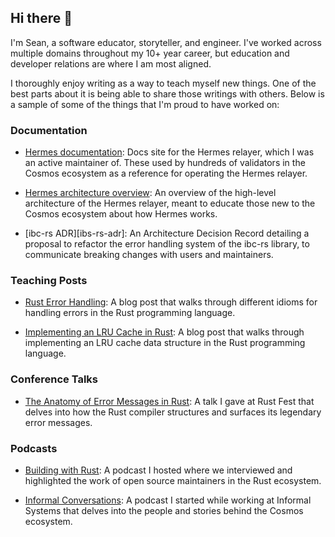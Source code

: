 ## Hi there 👋

I'm Sean, a software educator, storyteller, and engineer. I've worked across multiple domains throughout my 10+ year career, but education and developer relations are where I am most aligned. 

I thoroughly enjoy writing as a way to teach myself new things. One of the best parts about it is being able to share those writings with others. Below is a sample of some of the things that I'm proud to have worked on:

### Documentation

- [Hermes documentation][hermes-docs]: Docs site for the Hermes relayer, which I was an active maintainer of. These used by hundreds of validators in the Cosmos ecosystem as a reference for operating the Hermes relayer.

- [Hermes architecture overview][hermes-arch]: An overview of the high-level architecture of the Hermes relayer, meant to educate those new to the Cosmos ecosystem about how Hermes works.

- [ibc-rs ADR][ibs-rs-adr]: An Architecture Decision Record detailing a proposal to refactor the error handling system of the ibc-rs library, to communicate breaking changes with users and maintainers.

### Teaching Posts

- [Rust Error Handling][rust-error-handling]: A blog post that walks through different idioms for handling errors in the Rust programming language.

- [Implementing an LRU Cache in Rust][rust-lru]: A blog post that walks through implementing an LRU cache data structure in the Rust programming language.

### Conference Talks

- [The Anatomy of Error Messages in Rust][rust-talk]: A talk I gave at Rust Fest that delves into how the Rust compiler structures and surfaces its legendary error messages.

### Podcasts

- [Building with Rust][bwr]: A podcast I hosted where we interviewed and highlighted the work of open source maintainers in the Rust ecosystem.

- [Informal Conversations][informal-conversations]: A podcast I started while working at Informal Systems that delves into the people and stories behind the Cosmos ecosystem.

[hermes-docs]: https://hermes.informal.systems/
[hermes-arch]: https://informal.systems/blog/hermes-v1-architecture
[ibc-rs-adr]: https://github.com/informalsystems/ibc-rs/blob/main/docs%2Farchitecture%2Fadr-11-refactor-errors.md
[rust-error-handling]: https://dev.to/seanchen1991/a-beginner-s-guide-to-handling-errors-in-rust-40k2
[rust-lru]: https://dev.to/seanchen1991/implementing-an-lru-cache-in-rust-33pp
[rust-talk]: https://www.youtube.com/watch?v=oMskswu1SxM
[bwr]: https://podcasts.apple.com/gb/podcast/building-with-rust/id1553513574
[informal-conversations]: https://podcasts.apple.com/us/podcast/informal-conversations/id1612102187

<!--
**seanchen1991/seanchen1991** is a ✨ _special_ ✨ repository because its `README.md` (this file) appears on your GitHub profile.

Here are some ideas to get you started:

- 🔭 I’m currently working on ...
- 🌱 I’m currently learning ...
- 👯 I’m looking to collaborate on ...
- 🤔 I’m looking for help with ...
- 💬 Ask me about ...
- 📫 How to reach me: ...
- 😄 Pronouns: ...
- ⚡ Fun fact: ...
-->
